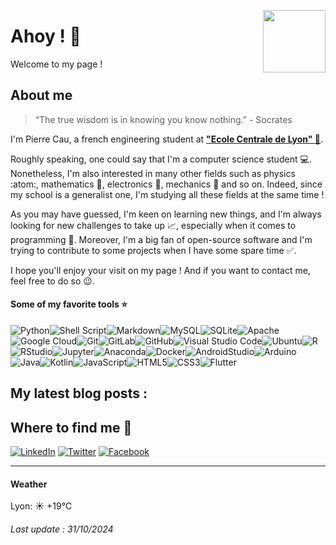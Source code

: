 <img align="right" width="100" height="auto"
src="https://assets.ec-lyon.fr/logo/svg/logo-centrale--rouge.svg">

# Ahoy ! :raising_hand:

Welcome to my page !

## About me

<!-- we add a quote to the page -->
> “The true wisdom is in knowing you know nothing.” - Socrates

<!-- we add a picture to the page -->

I'm Pierre Cau, a french engineering student at [**"Ecole Centrale de Lyon" :lion:**](https://www.ec-lyon.fr/en).


Roughly speaking, one could say that I'm a computer science student :computer:.
Nonetheless, I'm also interested in many other fields such as physics :atom:, mathematics :triangular_ruler:, electronics :electric_plug:, mechanics :wrench: and so on.
Indeed, since my school is a generalist one, I'm studying all these fields at the same time !

As you may have guessed, I'm keen on learning new things, and I'm always looking for new challenges to take up :chart_with_upwards_trend:, especially when it comes to programming :muscle:.
Moreover, I'm a big fan of open-source software and I'm trying to contribute to some projects when I have some spare time :white_check_mark:.

I hope you'll enjoy your visit on my page ! And if you want to contact me, feel free to do so :wink:.

#### Some of my favorite tools :star:

![Python](https://img.shields.io/badge/python-75bba4?style=for-the-badge&logo=python&logoColor=ecf22d)![Shell Script](https://img.shields.io/badge/shell_script-%23121011.svg?style=for-the-badge&logo=gnu-bash&logoColor=white)![Markdown](https://img.shields.io/badge/markdown-%23000000.svg?style=for-the-badge&logo=markdown&logoColor=white)![MySQL](https://img.shields.io/badge/mysql-%2300f.svg?style=for-the-badge&logo=mysql&logoColor=white)![SQLite](https://img.shields.io/badge/sqlite-%2307405e.svg?style=for-the-badge&logo=sqlite&logoColor=white)![Apache](https://img.shields.io/badge/apache-%23D42029.svg?style=for-the-badge&logo=apache&logoColor=white)![Google Cloud](https://img.shields.io/badge/GoogleCloud-%234285F4.svg?style=for-the-badge&logo=google-cloud&logoColor=white)![Git](https://img.shields.io/badge/git-%23F05033.svg?style=for-the-badge&logo=git&logoColor=white)![GitLab](https://img.shields.io/badge/gitlab-%23F05033?style=for-the-badge&logo=gitlab&logoColor=white)![GitHub](https://img.shields.io/badge/github-%23121011.svg?style=for-the-badge&logo=github&logoColor=white)![Visual Studio Code](https://img.shields.io/badge/Visual%20Studio%20Code-0078d7.svg?style=for-the-badge&logo=visual-studio-code&logoColor=white)![Ubuntu](https://img.shields.io/badge/Ubuntu-E95420?style=for-the-badge&logo=ubuntu&logoColor=white)![R](https://img.shields.io/badge/R-blue?style=for-the-badge&logo=R&logoColor=white&link=https%3A%2F%2Fabout.gitlab.com%2F)![RStudio](https://img.shields.io/badge/RStudio-blue?style=for-the-badge&logo=RStudio&logoColor=white&link=https%3A%2F%2Fabout.gitlab.com%2F)![Jupyter](https://img.shields.io/badge/Jupyter-F37626.svg?style=for-the-badge&logo=Jupyter&logoColor=white)![Anaconda](https://img.shields.io/badge/Anaconda-44A833?style=for-the-badge&logo=Anaconda&logoColor=white)![Docker](https://img.shields.io/badge/Docker-2CA5E0?style=for-the-badge&logo=Docker&logoColor=white)![AndroidStudio](https://img.shields.io/badge/AndroidStudio-3DDC84?style=for-the-badge&logo=AndroidStudio&logoColor=white)![Arduino](https://img.shields.io/badge/Arduino-00979D?style=for-the-badge&logo=Arduino&logoColor=white)![Java](https://img.shields.io/badge/Java-ED8B00?style=for-the-badge&logo=Java&logoColor=white)![Kotlin](https://img.shields.io/badge/Kotlin-F37626?style=for-the-badge&logo=Kotlin&logoColor=white)![JavaScript](https://img.shields.io/badge/JavaScript-F7DF1E?style=for-the-badge&logo=JavaScript&logoColor=black)![HTML5](https://img.shields.io/badge/HTML5-E34F26?style=for-the-badge&logo=HTML5&logoColor=white)![CSS3](https://img.shields.io/badge/CSS3-1572B6?style=for-the-badge&logo=CSS3&logoColor=white)![Flutter](https://img.shields.io/badge/Flutter-02569B?style=for-the-badge&logo=Flutter&logoColor=white)

## My latest blog posts :


## Where to find me :iphone:

[![LinkedIn](https://img.shields.io/badge/linkedin-%230077B5.svg?style=for-the-badge&logo=linkedin&logoColor=white)](https://www.linkedin.com/in/pierre-cau/) [![Twitter](https://img.shields.io/badge/twitter-%231DA1F2.svg?style=for-the-badge&logo=twitter&logoColor=white)](https://twitter.com/CauPierre22) [![Facebook](https://img.shields.io/badge/facebook-%231877F2.svg?style=for-the-badge&logo=facebook&logoColor=white)](https://www.facebook.com/Pcau22410/)

___________________________________________________________


#### Weather 
Lyon: ☀️   +19°C



###### Last update : 31/10/2024

